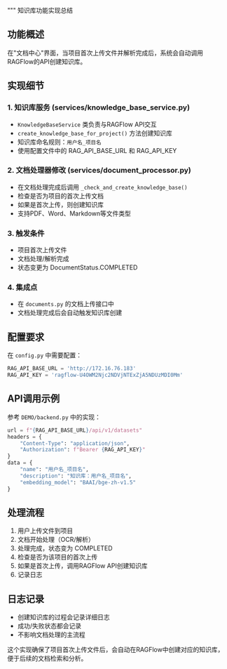 """
知识库功能实现总结

## 功能概述
在"文档中心"界面，当项目首次上传文件并解析完成后，系统会自动调用RAGFlow的API创建知识库。

## 实现细节

### 1. 知识库服务 (services/knowledge_base_service.py)
- `KnowledgeBaseService` 类负责与RAGFlow API交互
- `create_knowledge_base_for_project()` 方法创建知识库
- 知识库命名规则：`用户名_项目名`
- 使用配置文件中的 RAG_API_BASE_URL 和 RAG_API_KEY

### 2. 文档处理器修改 (services/document_processor.py)
- 在文档处理完成后调用 `_check_and_create_knowledge_base()`
- 检查是否为项目的首次上传文档
- 如果是首次上传，则创建知识库
- 支持PDF、Word、Markdown等文件类型

### 3. 触发条件
- 项目首次上传文件
- 文档处理/解析完成
- 状态变更为 DocumentStatus.COMPLETED

### 4. 集成点
- 在 `documents.py` 的文档上传接口中
- 文档处理完成后会自动触发知识库创建

## 配置要求
在 `config.py` 中需要配置：
```python
RAG_API_BASE_URL = 'http://172.16.76.183'
RAG_API_KEY = 'ragflow-U4OWM2Njc2NDVjNTExZjA5NDUzMDI0Mm'
```

## API调用示例
参考 `DEMO/backend.py` 中的实现：
```python
url = f"{RAG_API_BASE_URL}/api/v1/datasets"
headers = {
    "Content-Type": "application/json", 
    "Authorization": f"Bearer {RAG_API_KEY}"
}
data = {
    "name": "用户名_项目名",
    "description": "知识库：用户名_项目名",
    "embedding_model": "BAAI/bge-zh-v1.5"
}
```

## 处理流程
1. 用户上传文件到项目
2. 文档开始处理（OCR/解析）
3. 处理完成，状态变为 COMPLETED
4. 检查是否为该项目的首次上传
5. 如果是首次上传，调用RAGFlow API创建知识库
6. 记录日志

## 日志记录
- 创建知识库的过程会记录详细日志
- 成功/失败状态都会记录
- 不影响文档处理的主流程

这个实现确保了项目首次上传文件后，会自动在RAGFlow中创建对应的知识库，便于后续的文档检索和分析。
